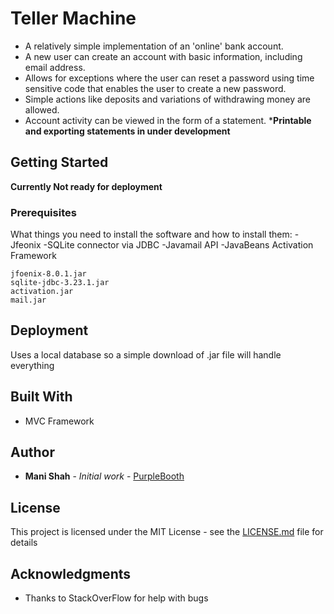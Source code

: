 # Teller Machine

* A relatively simple implementation of an 'online' bank account. 
* A new user can create an account with basic information, including email address. 
* Allows for exceptions where the user can reset a password using time sensitive code that enables the user to create a new password. 
* Simple actions like deposits and variations of withdrawing money are allowed.
* Account activity can be viewed in the form of a statement.
*****Printable and exporting statements in under development****

## Getting Started

****Currently Not ready for deployment****

### Prerequisites

What things you need to install the software and how to install them:
-Jfeonix
-SQLite connector via JDBC
-Javamail API
-JavaBeans Activation Framework

```
jfoenix-8.0.1.jar
sqlite-jdbc-3.23.1.jar
activation.jar
mail.jar
```
## Deployment

Uses a local database so a simple download of .jar file will handle everything

## Built With

* MVC Framework

## Author

* **Mani Shah** - *Initial work* - [PurpleBooth](https://github.com/Mani9723)

## License

This project is licensed under the MIT License - see the [LICENSE.md](LICENSE.md) file for details

## Acknowledgments

* Thanks to StackOverFlow for help with bugs
